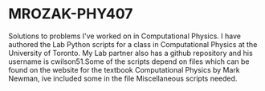 # MROZAK-PHY407
Solutions to problems I've worked on in Computational Physics.
I have authored the Lab Python scripts for a class in Computational
Physics at the University of Toronto. My Lab partner also has a 
github repository and his username is cwilson51.Some of the scripts
depend on files which can be found on the website for the textbook
Computational Physics by Mark Newman, ive included some in the file
Miscellaneous scripts needed.
